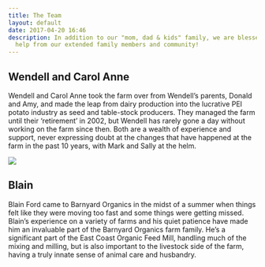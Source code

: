 ```yaml
---
title: The Team
layout: default
date: 2017-04-20 16:46
description: In addition to our "mom, dad & kids" family, we are blessed with great
  help from our extended family members and community!
---
```



## Wendell and Carol Anne


Wendell and Carol Anne took the farm over from Wendell’s parents, Donald and Amy, and made the leap from dairy production into the lucrative PEI potato industry as seed and table-stock producers.  They managed the farm until their ‘retirement’ in 2002, but Wendell has rarely gone a day without working on the farm since then. Both are a wealth of experience and support, never expressing doubt at the changes that have happened at the farm in the past 10 years, with Mark and Sally at the helm.


![](/barnyard-organics/images/blain.JPG)

## Blain


Blain Ford came to Barnyard Organics in the midst of a summer when things felt like they were moving too fast and some things were getting missed.  Blain’s experience on a variety of farms and his quiet patience have made him an invaluable part of the Barnyard Organics farm family.  He’s a significant part of the East Coast Organic Feed Mill, handling much of the mixing and milling, but is also important to the livestock side of the farm, having a truly innate sense of animal care and husbandry.


